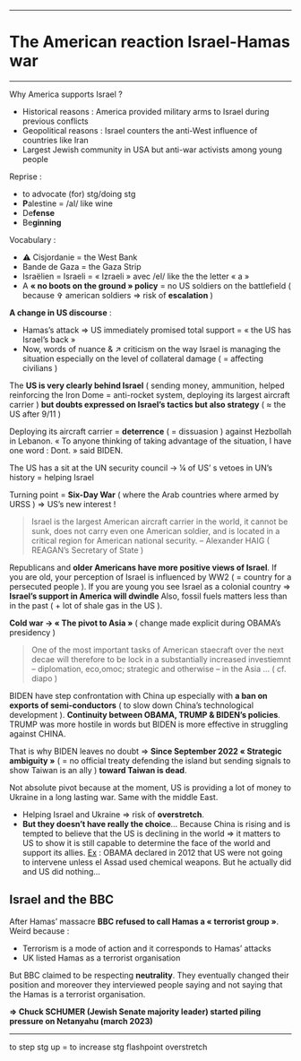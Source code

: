 ***
# The American reaction Israel-Hamas war
***
Why America supports Israel ? 
- Historical reasons : America provided military arms to Israel during previous conflicts 
- Geopolitical reasons : Israel counters the anti-West influence of countries like Iran 
- Largest Jewish community in USA but anti-war activists among young people 

Reprise : 
- to advocate (for) stg/doing stg 
- **P**alestine = /aI/ like wine 
- De**fense** 
- Be**ginning** 

Vocabulary : 
- ⚠ Cisjordanie = the West Bank 
- Bande de Gaza = the Gaza Strip 
- Israëlien = Israeli = « Izraeli » avec /eI/ like the the letter « a »
- A **« no boots on the ground » policy** = no US soldiers on the battlefield ( because ✞ american soldiers ⇒ risk of **escalation** ) 

**A change in US discourse** : 
- Hamas’s attack ⇒ US immediately promised total support = « the US has Israel’s back »
- Now, words of nuance & ↗ criticism on the way Israel is managing the situation especially on the level of collateral damage ( = affecting civilians ) 

The **US is very clearly behind Israel** ( sending money, ammunition, helped reinforcing the Iron Dome = anti-rocket system,  deploying its largest aircraft carrier ) **but doubts expressed on Israel’s tactics but also strategy** ( ≈ the US after 9/11 )

Deploying its aircraft carrier = **deterrence** ( = dissuasion ) against Hezbollah in Lebanon. « To anyone thinking of taking advantage of the situation, I have one word : Dont. » said BIDEN. 

The US has a sit at the UN security council → ¼ of US’ s vetoes in UN’s history = helping Israel 

Turning point = **Six-Day War** ( where the Arab countries where armed by URSS ) ⇒ US’s new interest ! 

> Israel is the largest American aircraft carrier in the world, it cannot be sunk, does not carry even one American soldier, and is located in a critical region for American national security. – Alexander HAIG ( REAGAN’s Secretary of State )

Republicans and **older Americans have more positive views of Israel**. If you are old, your perception of Israel is influenced by WW2 ( = country for a persecuted people ). If you are young you see Israel as a colonial country ⇒ **Israel’s support in America will dwindle** Also, fossil fuels matters less than in the past ( + lot of shale gas in the US ). 

**Cold war → « The pivot to Asia »** ( change made explicit during OBAMA’s presidency )

 > One of the most important tasks of American staecraft over the next decae will therefore to be lock in a substantially increased investiemnt – diplomation, eco,omoc; strategic and otherwise – in the Asia … ( cf. diapo )
 
BIDEN have step confrontation with China up especially with **a ban on exports of semi-conductors** ( to slow down China’s technological development ). **Continuity between OBAMA, TRUMP & BIDEN’s policies**. TRUMP was more hostile in words but BIDEN is more effective in struggling against CHINA. 

That is why BIDEN leaves no doubt ⇒ **Since September 2022 « Strategic ambiguity »** ( = no official treaty defending the island but sending signals to show Taiwan is an ally ) **toward Taiwan is dead**. 

Not absolute pivot because at the moment, US is providing a lot of money to Ukraine in a long lasting war. Same with the middle East. 

- Helping Israel and Ukraine ⇒ risk of **overstretch**. 
- **But they doesn’t have really the choice**… Because China is rising and is tempted to believe that the US is declining in the world ⇒ it matters to US to show it is still capable to determine the face of the world and support its allies. <u>Ex</u> : OBAMA declared in 2012 that US were not going to intervene unless el Assad used chemical weapons. But he actually did and US did nothing…

## Israel and the BBC 

After Hamas’ massacre **BBC refused to call Hamas a « terrorist group »**. Weird because : 
- Terrorism is a mode of action and it corresponds to Hamas’ attacks 
- UK listed Hamas as a terrorist organisation 

But BBC claimed to be respecting **neutrality**. They eventually changed their position and moreover they interviewed people saying and not saying that the Hamas is a terrorist organisation.  

**⇒ Chuck SCHUMER (Jewish Senate majority leader) started piling pressure on Netanyahu (march 2023)**



***
to step stg up = to increase stg 
flashpoint 
overstretch 




